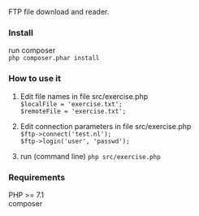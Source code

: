 FTP file download and reader.

### Install 
run composer  
`php composer.phar install`

### How to use it

1. Edit file names in file src/exercise.php   
 `$localFile = 'exercise.txt';`  
 `$remoteFile = 'exercise.txt';`
 
2. Edit connection parameters in file src/exercise.php   
 `$ftp->connect('test.nl');`  
 `$ftp->login('user', 'passwd');`

3. run   (command line)
 `php src/exercise.php`
    
    
### Requirements
PHP >= 7.1  
composer
